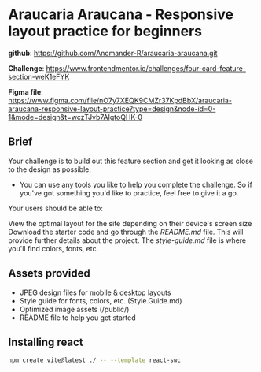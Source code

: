 # Araucaria Araucana - Responsive layout practice for beginners

**github**: https://github.com/Anomander-R/araucaria-araucana.git

**Challenge**: https://www.frontendmentor.io/challenges/four-card-feature-section-weK1eFYK

**Figma file**: https://www.figma.com/file/nO7y7XEQK9CMZr37KpdBbX/araucaria-araucana-responsive-layout-practice?type=design&node-id=0-1&mode=design&t=wczTJvb7AIgtoQHK-0

## Brief

Your challenge is to build out this feature section and get it looking as close to the design as possible.

- You can use any tools you like to help you complete the challenge. So if you've got something you'd like to practice, feel free to give it a go.

Your users should be able to:

View the optimal layout for the site depending on their device's screen size
Download the starter code and go through the _README.md_ file. This will provide further details about the project. The _style-guide.md_ file is where you'll find colors, fonts, etc.

## Assets provided

- JPEG design files for mobile & desktop layouts
- Style guide for fonts, colors, etc. (Style.Guide.md)
- Optimized image assets (/public/)
- README file to help you get started


## Installing react

```sh
npm create vite@latest ./ -- --template react-swc
```



